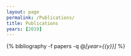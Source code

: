 ```yaml
---
layout: page
permalink: /Publications/
title: Publications
years: [2019]
---
```

{% bibliography -f papers -q @*[year={{y}}]* %}


